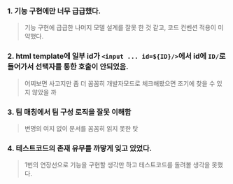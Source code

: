 ### 1. 기능 구현에만 너무 급급했다.
> 기능 구현에 급급한 나머지 모델 설계를 잘못 한 것 같고, 코드 컨벤션 적용이 미약했다.

### 2. html template에 일부 id가 `<input ... id=${ID}/>`에서 id에 `ID/`로 들어가서 선택자를 통한 호출이 안되었음.
> 어찌보면 사고지만 좀 더 꼼꼼히 개발자모드로 체크해봤으면 조기에 찾을 수 있지 않았을 까

### 3. 팀 매칭에서 팀 구성 로직을 잘못 이해함
> 변명의 여지 없이 문서를 꼼꼼히 읽지 못한 탓

### 4. 테스트코드의 존재 유무를 까맣게 잊고 있었다.
> 1번의 연장선으로 기능을 구현할 생각만 하고 테스트코드를 돌려볼 생각을 못했다.
